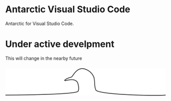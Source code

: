 # Antarctic Visual Studio Code
Antarctic for Visual Studio Code.

# Under active develpment 
This will change in the nearby future 

<h3 align="center">
  <img src="https://github.com/AntarcticTheme/.github/blob/main/images/footer.png" alt="Footer"/><br/>
</h3>